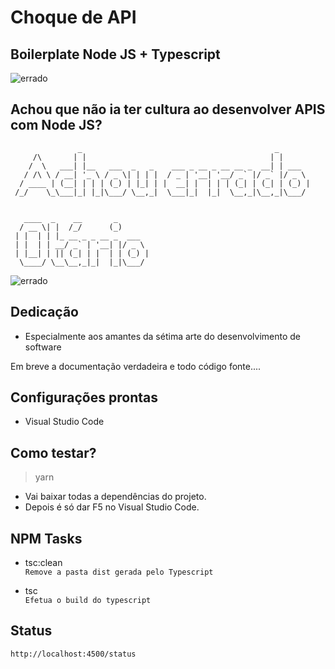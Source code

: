 # Choque de API 
## Boilerplate Node JS + Typescript

![errado](https://i.imgur.com/GBJl466.jpg)

## Achou que não ia ter cultura ao desenvolver APIS com Node JS?

```
               _                                           _       
     /\       | |                                         | |      
    /  \   ___| |__   ___  _   _    ___ _ __ _ __ __ _  __| | ___  
   / /\ \ / __| '_ \ / _ \| | | |  / _ | '__| '__/ _` |/ _` |/ _ \ 
  / ____ | (__| | | | (_) | |_| | |  __| |  | | | (_| | (_| | (_) |
 /_/    \_\___|_| |_|\___/ \__,_|  \___|_|  |_|  \__,_|\__,_|\___/ 
                                                                   

   ____  _    __       _       
  / __ \| |  /_/      (_)      
 | |  | | |_ __ _ _ __ _  ___  
 | |  | | __/ _` | '__| |/ _ \ 
 | |__| | || (_| | |  | | (_) |
  \____/ \__\__,_|_|  |_|\___/ 
```
![errado](https://i.imgur.com/6dzSIMl.jpg)
## Dedicação
* Especialmente aos amantes da sétima arte do desenvolvimento de software  

Em breve a documentação verdadeira e todo código fonte....

## Configurações prontas
* Visual Studio Code

## Como testar?
> yarn
* Vai baixar todas a dependências do projeto.
* Depois é só dar F5 no Visual Studio Code.
  
## NPM Tasks
* tsc:clean   
`Remove a pasta dist gerada pelo Typescript`

* tsc  
`Efetua o build do typescript`


## Status
`http://localhost:4500/status`